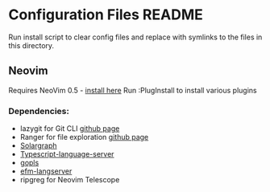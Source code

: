 # Configuration Files README

Run install script to clear config files and replace with symlinks to the files in this directory.

## Neovim

Requires NeoVim 0.5 - [install here](https://github.com/neovim/neovim/wiki/Installing-Neovim)
Run :PlugInstall to install various plugins

### Dependencies:

- lazygit for Git CLI [github page](https://github.com/jesseduffield/lazygit)
- Ranger for file exploration [github page](https://wiki.archlinux.org/index.php/ranger)
- [Solargraph](https://solargraph.org/)
- [Typescript-language-server](https://github.com/theia-ide/typescript-language-server)
- [gopls](https://github.com/theia-ide/typescript-language-server)
- [efm-langserver](https://github.com/mattn/efm-langserver)
- ripgreg for Neovim Telescope
